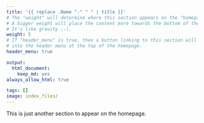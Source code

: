 ```yaml
---
title: '{{ replace .Name "-" " " | title }}'
# The "weight" will determine where this section appears on the "homepage".
# A bigger weight will place the content more towards the bottom of the page.
# It's like gravity ;-).
weight: 5
# If "header_menu" is true, then a button linking to this section will be placed
# into the header menu at the top of the homepage.
header_menu: true

output:
  html_document:
    keep_md: yes
always_allow_html: true

tags: []
image: index_files/
---
```


This is just another section to appear on the homepage.
